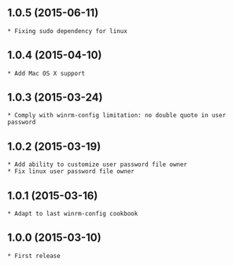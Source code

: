1.0.5 (2015-06-11)
-----
    * Fixing sudo dependency for linux

1.0.4 (2015-04-10)
-----
    * Add Mac OS X support

1.0.3 (2015-03-24)
-----
    * Comply with winrm-config limitation: no double quote in user password

1.0.2 (2015-03-19)
-----
    * Add ability to customize user password file owner
    * Fix linux user password file owner

1.0.1 (2015-03-16)
-----
    * Adapt to last winrm-config cookbook

1.0.0 (2015-03-10)
-----
    * First release
